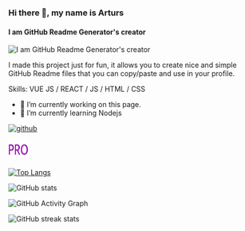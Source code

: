 ### Hi there 👋, my name is Arturs
#### I am GitHub Readme Generator's creator
![I am GitHub Readme Generator's creator](https://arturssmirnovs.github.io/github-profile-readme-generator/images/banner.png)

I made this project just for fun, it allows you to create nice and simple GitHub Readme files that you can copy/paste and use in your profile.

Skills: VUE JS / REACT / JS / HTML / CSS

- 🔭 I’m currently working on this page. 
- 🌱 I’m currently learning Nodejs  


[<img src='https://cdn.jsdelivr.net/npm/simple-icons@3.0.1/icons/github.svg' alt='github' height='40'>](https://github.com/@DaliHami)  

<a href='https://github.com/pricing'><img src='https://raw.githubusercontent.com/acervenky/animated-github-badges/master/assets/pro.gif' width='40' height='40'></a> 

[![Top Langs](https://github-readme-stats.vercel.app/api/top-langs/?username=@DaliHami)](https://github.com/anuraghazra/github-readme-stats)

![GitHub stats](https://github-readme-stats.vercel.app/api?username=@DaliHami&show_icons=true)  

![GitHub Activity Graph](https://activity-graph.herokuapp.com/graph?username=@DaliHami)  

![GitHub streak stats](https://github-readme-streak-stats.herokuapp.com/?user=@DaliHami)  

